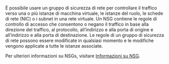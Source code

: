 È possibile usare un gruppo di sicurezza di rete per controllare il traffico verso una o più istanze di macchina virtuale, le istanze del ruolo, le schede di rete (NIC) o i subnet in una rete virtuale. Un NSG contiene le regole di controllo di accesso che consentono o negano il traffico in base alla direzione del traffico, al protocollo, all’indirizzo e alla porta di origine e all’indirizzo e alla porta di destinazione. Le regole di un gruppo di sicurezza di rete possono essere modificate in qualsiasi momento e le modifiche vengono applicate a tutte le istanze associate.

Per ulteriori informazioni su NSGs, visitare [Informazioni su NSG](../articles/virtual-network/virtual-networks-nsg.md).

